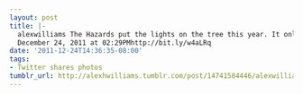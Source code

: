 ```yaml
---
layout: post
title: |-
  alexwilliams The Hazards put the lights on the tree this year. It only took us three tries.  http://t.co/Kln9rKRu
  December 24, 2011 at 02:29PMhttp://bit.ly/w4aLRq
date: '2011-12-24T14:36:35-08:00'
tags:
- Twitter shares photos
tumblr_url: http://alexhwilliams.tumblr.com/post/14741584446/alexwilliams-the-hazards-put-the-lights-on-the
---
```

<a href=""></a>
